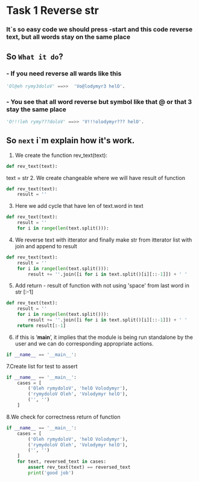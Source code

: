 # Task 1 Reverse str


### It`s so easy code we should press -start and this code reverse text, but all words stay on the same place

## So `What it do`?
### - If you need reverse all wards like this 
````python
'Ol@eh rymy3doloV' ==>>  'Vo@lodymyr3 helO'.
````
### - You see that all word reverse but symbol like that @ or that 3 stay the same place
````python
'O!!!leh rymy???doloV' ==>> 'V!!!olodymyr??? helO'.
````
## So `next` i`m explain how it's work.

1. We create the function rev_text(text): 
````python
def rev_text(text):
````
text = str
2. We create сhangeable where we will have result of function
````python
def rev_text(text):
    result = ''
````
3. Here we add сycle that have len of text.word in text
````python
def rev_text(text):
    result = ''
    for i in range(len(text.split())):
````
4. We reverse text with itterator and finally make str from itterator list with join and append to result
````python
def rev_text(text):
    result = ''
    for i in range(len(text.split())):
        result += ''.join([i for i in text.split()[i][::-1]]) + ' '
````
5. Add return - result of function with not using 'space' from last word in str [:-1]
````python
def rev_text(text):
    result = ''
    for i in range(len(text.split())):
        result += ''.join([i for i in text.split()[i][::-1]]) + ' '
    return result[:-1]
````
6. if this is ‘__main__’, it implies that the module is being run standalone by the user and we can do corresponding appropriate actions.
````python
if __name__ == '__main__':
````
7.Create list for test to assert
````python
if __name__ == '__main__':
    cases = [
        ('Oleh rymydoloV', 'helO Volodymyr'),
        ('rymydoloV Oleh', 'Volodymyr helO'),
        ('', '')
    ]
````
8.We сheck for correctness return of function
````python
if __name__ == '__main__':
    cases = [
        ('Oleh rymydoloV', 'helO Volodymyr'),
        ('rymydoloV Oleh', 'Volodymyr helO'),
        ('', '')
    ]
    for text, reversed_text in cases:
        assert rev_text(text) == reversed_text
        print('good job')
````